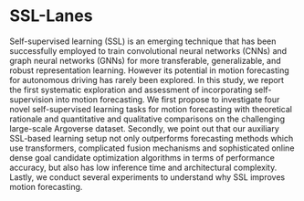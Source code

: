 # SSL-Lanes
Self-supervised learning (SSL) is an emerging technique that has been successfully employed to train convolutional neural networks (CNNs) and graph neural networks (GNNs) for more transferable, generalizable, and robust representation learning. However its potential in motion forecasting for autonomous driving has rarely been explored. In this study, we report the first systematic exploration and assessment of incorporating self-supervision into motion forecasting. We first propose to investigate four novel self-supervised learning tasks for motion forecasting with theoretical rationale and quantitative and qualitative comparisons on the challenging large-scale Argoverse dataset. Secondly, we point out that our auxiliary SSL-based learning setup not only outperforms forecasting methods which use transformers, complicated fusion mechanisms and sophisticated online dense goal candidate optimization algorithms in terms of performance accuracy, but also has low inference time and architectural complexity. Lastly, we conduct several experiments to understand why SSL improves motion forecasting. 
